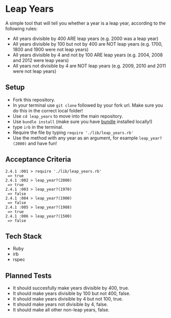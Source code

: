 Leap Years
===

A simple tool that will tell you whether a year is a leap year, according to the following rules:

- All years divisible by 400 ARE leap years (e.g. 2000 was a leap year)
- All years divisible by 100 but not by 400 are NOT leap years (e.g. 1700, 1800 and 1900 were not leap years)
- All years divisible by 4 and not by 100 ARE leap years (e.g. 2004, 2008 and 2012 were leap years)
- All years not divisible by 4 are NOT leap years (e.g. 2009, 2010 and 2011 were not leap years)


Setup
---

- Fork this repository.
- In your terminal use `git clone` followed by your fork url. Make sure you do this in the correct local folder!
- Use `cd leap_years` to move into the main repository.
- Use `bundle install` (make sure you have [bundle](https://github.com/rubygems/bundler) installed locally!)
- type `irb` in the terminal.
- Require the file by typing `require './lib/leap_years.rb'`
- Use the method with any year as an argument, for esample `leap_year?(2000)` and have fun!


Acceptance Criteria
---

```
2.4.1 :001 > require './lib/leap_years.rb'
 => true
2.4.1 :002 > leap_year?(2000)
 => true
2.4.1 :003 > leap_year?(1970)
 => false
2.4.1 :004 > leap_year?(1900)
 => false
2.4.1 :005 > leap_year?(1988)
 => true
2.4.1 :006 > leap_year?(1500)
 => false
```


Tech Stack
---

- Ruby
- irb
- rspec


Planned Tests
---

- It should succesfully make years divisible by 400, true.
- It should make years divisible by 100 but not 400, false.
- It should make years divisible by 4 but not 100, true.
- It should make years not divisible by 4, false.
- It should make all other non-leap years, false.
